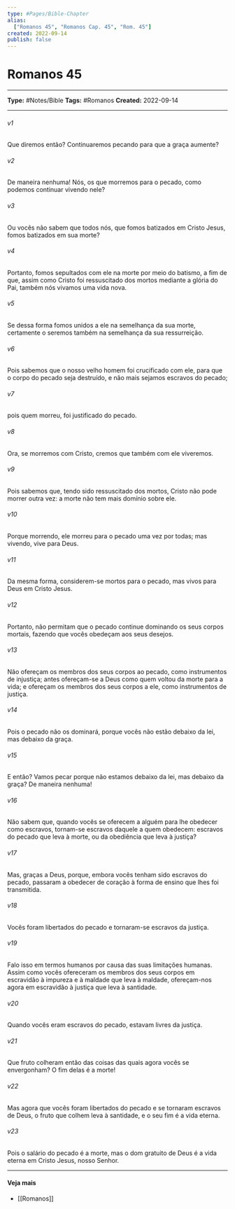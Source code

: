 ```yaml
---
type: #Pages/Bible-Chapter
alias:
  ["Romanos 45", "Romanos Cap. 45", "Rom. 45"]
created: 2022-09-14
publish: false
---
```


# Romanos 45

---

**Type:** #Notes/Bible
**Tags:** #Romanos
**Created:** 2022-09-14

---

###### v1
Que diremos então? Continuaremos pecando para que a graça aumente?
###### v2
De maneira nenhuma! Nós, os que morremos para o pecado, como podemos continuar vivendo nele?
###### v3
Ou vocês não sabem que todos nós, que fomos batizados em Cristo Jesus, fomos batizados em sua morte?
###### v4
Portanto, fomos sepultados com ele na morte por meio do batismo, a fim de que, assim como Cristo foi ressuscitado dos mortos mediante a glória do Pai, também nós vivamos uma vida nova.
###### v5
Se dessa forma fomos unidos a ele na semelhança da sua morte, certamente o seremos também na semelhança da sua ressurreição.
###### v6
Pois sabemos que o nosso velho homem foi crucificado com ele, para que o corpo do pecado seja destruído, e não mais sejamos escravos do pecado;
###### v7
pois quem morreu, foi justificado do pecado.
###### v8
Ora, se morremos com Cristo, cremos que também com ele viveremos.
###### v9
Pois sabemos que, tendo sido ressuscitado dos mortos, Cristo não pode morrer outra vez: a morte não tem mais domínio sobre ele.
###### v10
Porque morrendo, ele morreu para o pecado uma vez por todas; mas vivendo, vive para Deus.
###### v11
Da mesma forma, considerem-se mortos para o pecado, mas vivos para Deus em Cristo Jesus.
###### v12
Portanto, não permitam que o pecado continue dominando os seus corpos mortais, fazendo que vocês obedeçam aos seus desejos.
###### v13
Não ofereçam os membros dos seus corpos ao pecado, como instrumentos de injustiça; antes ofereçam-se a Deus como quem voltou da morte para a vida; e ofereçam os membros dos seus corpos a ele, como instrumentos de justiça.
###### v14
Pois o pecado não os dominará, porque vocês não estão debaixo da lei, mas debaixo da graça.
###### v15
E então? Vamos pecar porque não estamos debaixo da lei, mas debaixo da graça? De maneira nenhuma!
###### v16
Não sabem que, quando vocês se oferecem a alguém para lhe obedecer como escravos, tornam-se escravos daquele a quem obedecem: escravos do pecado que leva à morte, ou da obediência que leva à justiça?
###### v17
Mas, graças a Deus, porque, embora vocês tenham sido escravos do pecado, passaram a obedecer de coração à forma de ensino que lhes foi transmitida.
###### v18
Vocês foram libertados do pecado e tornaram-se escravos da justiça.
###### v19
Falo isso em termos humanos por causa das suas limitações humanas. Assim como vocês ofereceram os membros dos seus corpos em escravidão à impureza e à maldade que leva à maldade, ofereçam-nos agora em escravidão à justiça que leva à santidade.
###### v20
Quando vocês eram escravos do pecado, estavam livres da justiça.
###### v21
Que fruto colheram então das coisas das quais agora vocês se envergonham? O fim delas é a morte!
###### v22
Mas agora que vocês foram libertados do pecado e se tornaram escravos de Deus, o fruto que colhem leva à santidade, e o seu fim é a vida eterna.
###### v23
Pois o salário do pecado é a morte, mas o dom gratuito de Deus é a vida eterna em Cristo Jesus, nosso Senhor.


---

#### Veja mais

- [[Romanos]]
